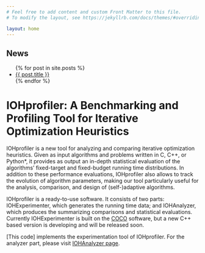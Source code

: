 ```yaml
---
# Feel free to add content and custom Front Matter to this file.
# To modify the layout, see https://jekyllrb.com/docs/themes/#overriding-theme-defaults

layout: home
---
```



## News

<ul>
  {% for post in site.posts %}
    <li>
      <a href="{{ post.url }}">{{ post.title }}</a>
    </li>
  {% endfor %}
</ul>

IOHprofiler: A Benchmarking and Profiling Tool for Iterative Optimization Heuristics
============================================

IOHprofiler is a new tool for analyzing and comparing iterative optimization heuristics.
Given as input algorithms and problems written in C, C++, or Python*, it provides as output an in-depth statistical evaluation of the algorithms’ fixed-target and fixed-budget running time distributions. In addition to these performance evaluations, IOHprofiler also allows to track the evolution of algorithm parameters, making our tool particularly useful for the analysis, comparison, and design of (self-)adaptive algorithms.

IOHprofiler is a ready-to-use software. It consists of two parts: IOHExperimenter, which generates the running time data; and IOHAnalyzer, which produces the summarizing comparisons and statistical evaluations. Currently IOHExperimenter is built on the [COCO](https://github.com/numbbo/coco) software, but a new C++ based version is developing and will be released soon.

[This code] implements the experimentation tool of IOHprofiler. 
For the analyzer part, please visit [IOHAnalyzer page](https://github.com/IOHprofiler/IOHAnalyzer).
